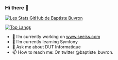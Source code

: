 ### Hi there 👋
[![Les Stats GitHub de Baptiste Buvron](https://github-readme-stats.vercel.app/api?username=BaptisteBuvron&show_icons=true&theme=radical&count_private=true)](https://github.com/anuraghazra/github-readme-stats)

[![Top Langs](https://github-readme-stats.vercel.app/api/top-langs/?username=BaptisteBuvron&layout=compact&theme=radical)](https://github.com/anuraghazra/github-readme-stats)


- 🔭 I’m currently working on www.seeiss.com
- 🌱 I’m currently learning Symfony
- 💬 Ask me about DUT Informatique
- 📫 How to reach me: On twitter @baptiste_buvron.
<!--
**BaptisteBuvron/BaptisteBuvron** is a ✨ _special_ ✨ repository because its `README.md` (this file) appears on your GitHub profile.

Here are some ideas to get you started:

- 🔭 I’m currently working on ...
- 🌱 I’m currently learning ...
- 👯 I’m looking to collaborate on ...
- 🤔 I’m looking for help with ...
- 💬 Ask me about ...
- 📫 How to reach me: ...
- 😄 Pronouns: ...
- ⚡ Fun fact: ...
-->
